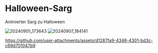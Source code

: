 # Halloween-Sarg
Animierter Sarg zu Halloween 

![20240901_173643](https://github.com/user-attachments/assets/17e3fbee-500f-4c61-91a7-7e759bf1a78b)
![20240907_184141](https://github.com/user-attachments/assets/fa784780-ae7f-4bd0-89b9-b2c1ac9ab6a3)


https://github.com/user-attachments/assets/d1287fa9-4346-4301-bd3c-c69d701047b9

